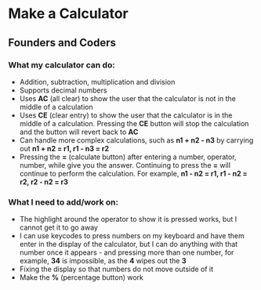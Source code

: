 # Make a Calculator

## __Founders and Coders__

### What my calculator can do:
* Addition, subtraction, multiplication and division
* Supports decimal numbers
* Uses **AC** (all clear) to show the user that the calculator is not in the middle of a calculation
* Uses **CE** (clear entry) to show the user that the calculator is in the middle of a calculation. Pressing the **CE** button will stop the calculation and the button will revert back to **AC**
* Can handle more complex calculations, such as **n1 + n2 - n3** by carrying out **n1 + n2 = r1, r1 - n3 = r2**
* Pressing the **=** (calculate button) after entering a number, operator, number, while give you the answer. Continuing to press the **=** will continue to perform the calculation. For example, **n1 - n2 = r1, r1 - n2 = r2, r2 - n2 = r3**
 
### What I need to add/work on:
* The highlight around the operator to show it is pressed works, but I cannot get it to go away
* I can use keycodes to press numbers on my keyboard and have them enter in the display of the calculator, but I can do anything with that number once it appears - and pressing more than one number, for example, **34** is impossible, as the **4** wipes out the **3**
* Fixing the display so that numbers do not move outside of it
* Make the **%** (percentage button) work
